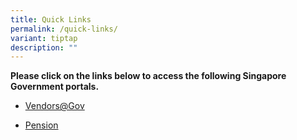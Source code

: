 ```yaml
---
title: Quick Links
permalink: /quick-links/
variant: tiptap
description: ""
---
```

<p><strong>Please click on the links below to access the following Singapore Government portals.</strong>
</p>
<ul data-tight="true" class="tight">
<li>
<p><a href="https://www.vendors.gov.sg/" rel="noopener nofollow" target="_blank">Vendors@Gov</a>
</p>
<p></p>
</li>
<li>
<p><a href="https://www.hrp.gov.sg/" rel="noopener nofollow" target="_blank">Pension</a>
</p>
</li>
</ul>
<p></p>